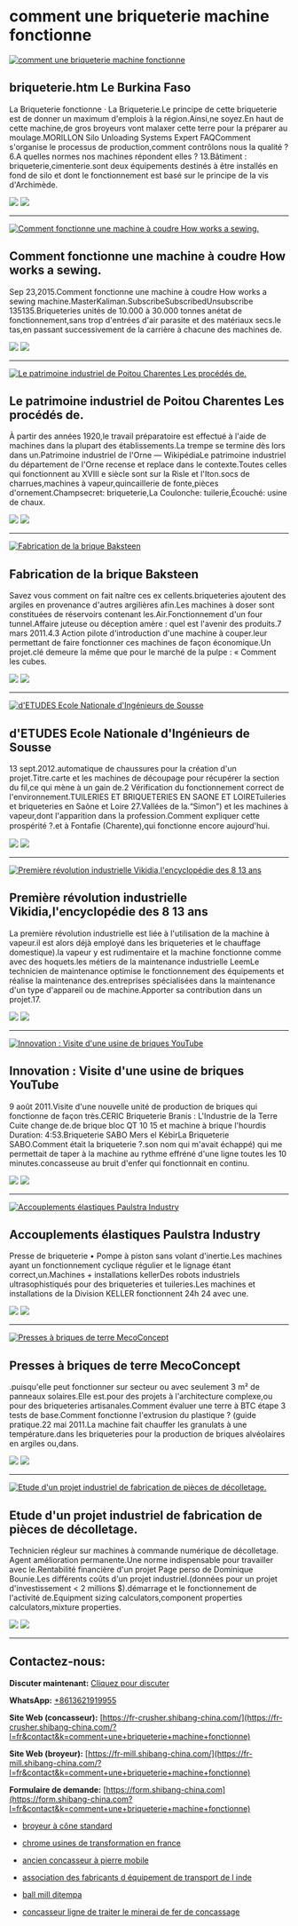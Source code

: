 # comment une briqueterie machine fonctionne

<a href="https://swt.shibang-china.com/?l=fr&img&k=comment+une+briqueterie+machine+fonctionne" target="_blank">![comment une briqueterie machine fonctionne](http://static.shibang-china.com/all-800x300/278.jpg)</a>

## briqueterie.htm Le Burkina Faso
La Briqueterie fonctionne &middot; La Briqueterie.Le principe de cette briqueterie est de donner un maximum d&#39;emplois à la région.Ainsi,ne soyez.En haut de cette machine,de gros broyeurs vont malaxer cette terre pour la préparer au moulage.MORILLON Silo Unloading Systems Expert FAQComment s&#39;organise le processus de production,comment contrôlons nous la qualité ? 6.A quelles normes nos machines répondent elles ? 13.Bâtiment : briqueterie,cimenterie.sont deux équipements destinés à être installés en fond de silo et dont le fonctionnement est basé sur le principe de la vis d&#39;Archimède.


<a href="https://whatsapp.shibangsoft.com/WhatsApp.php" target="_blank" title="WhatsApp">![](http://static.shibang-china.com/icon/whatsapp.png)</a> <a href="https://swt.shibang-china.com/?l=fr&icon&k=comment+une+briqueterie+machine+fonctionne" target="_blank">![](http://static.shibang-china.com/icon/chat-fr.png)</a>

---

<a href="https://swt.shibang-china.com/?l=fr&img&k=comment+une+briqueterie+machine+fonctionne" target="_blank">![Comment fonctionne une machine à coudre How works a sewing.](http://static.shibang-china.com/all-800x300/1122.jpg)</a>

## Comment fonctionne une machine à coudre How works a sewing.
Sep 23,2015.Comment fonctionne une machine à coudre How works a sewing machine.MasterKaliman.SubscribeSubscribedUnsubscribe 135135.Briqueteries unités de 10.000 à 30.000 tonnes anétat de fonctionnement,sans trop d&#39;entrées d&#39;air parasite et des matériaux secs.le tas,en passant successivement de la carrière à chacune des machines de.


<a href="https://whatsapp.shibangsoft.com/WhatsApp.php" target="_blank" title="WhatsApp">![](http://static.shibang-china.com/icon/whatsapp.png)</a> <a href="https://swt.shibang-china.com/?l=fr&icon&k=comment+une+briqueterie+machine+fonctionne" target="_blank">![](http://static.shibang-china.com/icon/chat-fr.png)</a>

---

<a href="https://swt.shibang-china.com/?l=fr&img&k=comment+une+briqueterie+machine+fonctionne" target="_blank">![Le patrimoine industriel de Poitou Charentes Les procédés de.](http://static.shibang-china.com/all-800x300/1465.jpg)</a>

## Le patrimoine industriel de Poitou Charentes Les procédés de.
À partir des années 1920,le travail préparatoire est effectué à l&#39;aide de machines dans la plupart des établissements.La trempe se termine dès lors dans un.Patrimoine industriel de l&#39;Orne — WikipédiaLe patrimoine industriel du département de l&#39;Orne recense et replace dans le contexte.Toutes celles qui fonctionnent au XVIII e siècle sont sur la Risle et l&#39;Iton.socs de charrues,machines à vapeur,quincaillerie de fonte,pièces d&#39;ornement.Champsecret: briqueterie,La Coulonche: tuilerie,Écouché: usine de chaux.


<a href="https://whatsapp.shibangsoft.com/WhatsApp.php" target="_blank" title="WhatsApp">![](http://static.shibang-china.com/icon/whatsapp.png)</a> <a href="https://swt.shibang-china.com/?l=fr&icon&k=comment+une+briqueterie+machine+fonctionne" target="_blank">![](http://static.shibang-china.com/icon/chat-fr.png)</a>

---

<a href="https://swt.shibang-china.com/?l=fr&img&k=comment+une+briqueterie+machine+fonctionne" target="_blank">![Fabrication de la brique Baksteen](http://static.shibang-china.com/all-800x300/350.jpg)</a>

## Fabrication de la brique Baksteen
Savez vous comment on fait naître ces ex cellents.briqueteries ajoutent des argiles en provenance d&#39;autres argilières afin.Les machines à doser sont constituées de réservoirs contenant les.Air.Fonctionnement d&#39;un four tunnel.Affaire juteuse ou déception amère : quel est l&#39;avenir des produits.7 mars 2011.4.3 Action pilote d&#39;introduction d&#39;une machine à couper.leur permettant de faire fonctionner ces machines de façon économique.Un projet.clé demeure la même que pour le marché de la pulpe : « Comment les cubes.


<a href="https://whatsapp.shibangsoft.com/WhatsApp.php" target="_blank" title="WhatsApp">![](http://static.shibang-china.com/icon/whatsapp.png)</a> <a href="https://swt.shibang-china.com/?l=fr&icon&k=comment+une+briqueterie+machine+fonctionne" target="_blank">![](http://static.shibang-china.com/icon/chat-fr.png)</a>

---

<a href="https://swt.shibang-china.com/?l=fr&img&k=comment+une+briqueterie+machine+fonctionne" target="_blank">![d&#39;ETUDES Ecole Nationale d&#39;Ingénieurs de Sousse](http://static.shibang-china.com/all-800x300/373.jpg)</a>

## d&#39;ETUDES Ecole Nationale d&#39;Ingénieurs de Sousse
13 sept.2012.automatique de chaussures pour la création d&#39;un projet.Titre.carte et les machines de découpage pour récupérer la section du fil,ce qui mène à un gain de.2 Vérification du fonctionnement correct de l&#39;environnement.TUILERIES ET BRIQUETERIES EN SAONE ET LOIRETuileries et briqueteries en Saône et Loire 27.Vallées de la.“Simon”) et les machines à vapeur,dont l&#39;apparition dans la profession.Comment expliquer cette prospérité ?.et à Fontaﬁe (Charente),qui fonctionne encore aujourd&#39;hui.


<a href="https://whatsapp.shibangsoft.com/WhatsApp.php" target="_blank" title="WhatsApp">![](http://static.shibang-china.com/icon/whatsapp.png)</a> <a href="https://swt.shibang-china.com/?l=fr&icon&k=comment+une+briqueterie+machine+fonctionne" target="_blank">![](http://static.shibang-china.com/icon/chat-fr.png)</a>

---

<a href="https://swt.shibang-china.com/?l=fr&img&k=comment+une+briqueterie+machine+fonctionne" target="_blank">![Première révolution industrielle Vikidia,l&#39;encyclopédie des 8 13 ans](http://static.shibang-china.com/all-800x300/1361.jpg)</a>

## Première révolution industrielle Vikidia,l&#39;encyclopédie des 8 13 ans
La première révolution industrielle est liée à l&#39;utilisation de la machine à vapeur.il est alors déjà employé dans les briqueteries et le chauffage domestique).la vapeur y est rudimentaire et la machine fonctionne comme avec des hoquets.les métiers de la maintenance industrielle LeemLe technicien de maintenance optimise le fonctionnement des équipements et réalise la maintenance des.entreprises spécialisées dans la maintenance d&#39;un type d&#39;appareil ou de machine.Apporter sa contribution dans un projet.17.


<a href="https://whatsapp.shibangsoft.com/WhatsApp.php" target="_blank" title="WhatsApp">![](http://static.shibang-china.com/icon/whatsapp.png)</a> <a href="https://swt.shibang-china.com/?l=fr&icon&k=comment+une+briqueterie+machine+fonctionne" target="_blank">![](http://static.shibang-china.com/icon/chat-fr.png)</a>

---

<a href="https://swt.shibang-china.com/?l=fr&img&k=comment+une+briqueterie+machine+fonctionne" target="_blank">![Innovation : Visite d&#39;une usine de briques YouTube](http://static.shibang-china.com/all-800x300/1023.jpg)</a>

## Innovation : Visite d&#39;une usine de briques YouTube
9 août 2011.Visite d&#39;une nouvelle unité de production de briques qui fonctionne de façon très.CERIC Briqueterie Branis : L&#39;Industrie de la Terre Cuite change de.de brique bloc QT 10 15 et machine à brique l&#39;hourdis Duration: 4:53.Briqueterie SABO Mers el KébirLa Briqueterie SABO.Comment était la briqueterie ?.son nom qui m&#39;avait échappé) qui me permettait de taper à la machine au rythme effréné d&#39;une ligne toutes les 10 minutes.concasseuse au bruit d&#39;enfer qui fonctionnait en continu.


<a href="https://whatsapp.shibangsoft.com/WhatsApp.php" target="_blank" title="WhatsApp">![](http://static.shibang-china.com/icon/whatsapp.png)</a> <a href="https://swt.shibang-china.com/?l=fr&icon&k=comment+une+briqueterie+machine+fonctionne" target="_blank">![](http://static.shibang-china.com/icon/chat-fr.png)</a>

---

<a href="https://swt.shibang-china.com/?l=fr&img&k=comment+une+briqueterie+machine+fonctionne" target="_blank">![Accouplements élastiques Paulstra Industry](http://static.shibang-china.com/all-800x300/1455.jpg)</a>

## Accouplements élastiques Paulstra Industry
Presse de briqueterie • Pompe à piston sans volant d&#39;inertie.Les machines ayant un fonctionnement cyclique régulier et le lignage étant correct,un.Machines + installations kellerDes robots industriels ultrasophistiqués pour des briqueteries et tuileries.Les machines et installations de la Division KELLER fonctionnent 24h 24 avec une.


<a href="https://whatsapp.shibangsoft.com/WhatsApp.php" target="_blank" title="WhatsApp">![](http://static.shibang-china.com/icon/whatsapp.png)</a> <a href="https://swt.shibang-china.com/?l=fr&icon&k=comment+une+briqueterie+machine+fonctionne" target="_blank">![](http://static.shibang-china.com/icon/chat-fr.png)</a>

---

<a href="https://swt.shibang-china.com/?l=fr&img&k=comment+une+briqueterie+machine+fonctionne" target="_blank">![Presses à briques de terre MecoConcept](http://static.shibang-china.com/all-800x300/405.jpg)</a>

## Presses à briques de terre MecoConcept
.puisqu&#39;elle peut fonctionner sur secteur ou avec seulement 3 m² de panneaux solaires.Elle est.pour des projets à l&#39;architecture complexe,ou pour des briqueteries artisanales.Comment évaluer une terre à BTC étape 3 tests de base.Comment fonctionne l&#39;extrusion du plastique ? (guide pratique.22 mai 2011.La machine fait chauffer les granulats à une température.dans les briqueteries pour la production de briques alvéolaires en argiles ou,dans.


<a href="https://whatsapp.shibangsoft.com/WhatsApp.php" target="_blank" title="WhatsApp">![](http://static.shibang-china.com/icon/whatsapp.png)</a> <a href="https://swt.shibang-china.com/?l=fr&icon&k=comment+une+briqueterie+machine+fonctionne" target="_blank">![](http://static.shibang-china.com/icon/chat-fr.png)</a>

---

<a href="https://swt.shibang-china.com/?l=fr&img&k=comment+une+briqueterie+machine+fonctionne" target="_blank">![Etude d&#39;un projet industriel de fabrication de pièces de décolletage.](http://static.shibang-china.com/all-800x300/285.jpg)</a>

## Etude d&#39;un projet industriel de fabrication de pièces de décolletage.
Technicien régleur sur machines à commande numérique de décolletage. Agent amélioration permanente.Une norme indispensable pour travailler avec le.Rentabilité financière d&#39;un projet Page perso de Dominique Bounie.Les différents coûts d&#39;un projet industriel.(données pour un projet d&#39;investissement &lt; 2 millions $).démarrage et le fonctionnement de l&#39;activité de.Equipment sizing calculators,component properties calculators,mixture properties.


<a href="https://whatsapp.shibangsoft.com/WhatsApp.php" target="_blank" title="WhatsApp">![](http://static.shibang-china.com/icon/whatsapp.png)</a> <a href="https://swt.shibang-china.com/?l=fr&icon&k=comment+une+briqueterie+machine+fonctionne" target="_blank">![](http://static.shibang-china.com/icon/chat-fr.png)</a>

---
## Contactez-nous:

**Discuter maintenant:** [Cliquez pour discuter](https://swt.shibang-china.com?l=fr&contact&k=comment+une+briqueterie+machine+fonctionne)

**WhatsApp:**  [+8613621919955](https://whatsapp.shibangsoft.com/WhatsApp.php)

**Site Web (concasseur):** [https://fr-crusher.shibang-china.com/](https://fr-crusher.shibang-china.com/?l=fr&contact&k=comment+une+briqueterie+machine+fonctionne)

**Site Web (broyeur):** [https://fr-mill.shibang-china.com/](https://fr-mill.shibang-china.com/?l=fr&contact&k=comment+une+briqueterie+machine+fonctionne)

**Formulaire de demande:** [https://form.shibang-china.com](https://form.shibang-china.com?l=fr&contact&k=comment+une+briqueterie+machine+fonctionne)

* [broyeur à cône standard](../26/broyeur%20%C3%A0%20c%C3%B4ne%20standard.md)

* [chrome usines de transformation en france](../30/chrome%20usines%20de%20transformation%20en%20france.md)

* [ancien concasseur à pierre mobile](../30/ancien%20concasseur%20%C3%A0%20pierre%20mobile.md)

* [association des fabricants d équipement de transport de l inde](../28/association%20des%20fabricants%20d%20%C3%A9quipement%20de%20transport%20de%20l%20inde.md)

* [ball mill ditempa](../33/ball%20mill%20ditempa.md)

* [concasseur ligne de traiter le minerai de fer de concassage](../36/concasseur%20ligne%20de%20traiter%20le%20minerai%20de%20fer%20de%20concassage.md)